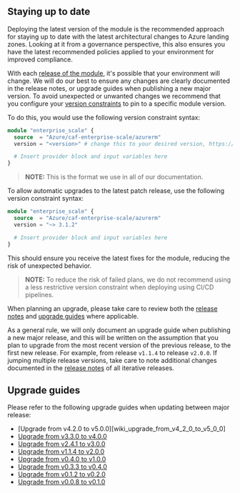 <!-- markdownlint-disable first-line-h1 -->
## Staying up to date

Deploying the latest version of the module is the recommended approach for staying up to date with the latest architectural changes to Azure landing zones.
Looking at it from a governance perspective, this also ensures you have the latest recommended policies applied to your environment for improved compliance.

With each [release of the module][wiki_module_releases], it's possible that your environment will change.
We will do our best to ensure any changes are clearly documented in the release notes, or upgrade guides when publishing a new major version.
To avoid unexpected or unwanted changes we recommend that you configure your [version constraints][version_constraints] to pin to a specific module version.

To do this, you would use the following version constraint syntax:

```terraform
module "enterprise_scale" {
  source  = "Azure/caf-enterprise-scale/azurerm"
  version = "<version>" # change this to your desired version, https://www.terraform.io/language/expressions/version-constraints

  # Insert provider block and input variables here
}
```

> **NOTE:** This is the format we use in all of our documentation.

To allow automatic upgrades to the latest patch release, use the following version constraint syntax:

```terraform
module "enterprise_scale" {
  source  = "Azure/caf-enterprise-scale/azurerm"
  version = "~> 3.1.2"

  # Insert provider block and input variables here
}
```

This should ensure you receive the latest fixes for the module, reducing the risk of unexpected behavior.

> **NOTE:** To reduce the risk of failed plans, we do not recommend using a less restrictive version constraint when deploying using CI/CD pipelines.

When planning an upgrade, please take care to review both the [release notes][module_releases] and [upgrade guides](#upgrade-guides) where applicable.

As a general rule, we will only document an upgrade guide when publishing a new major release, and this will be written on the assumption that you plan to upgrade from the most recent version of the previous release, to the first new release.
For example, from release `v1.1.4` to release `v2.0.0`.
If jumping multiple release versions, take care to note additional changes documented in the [release notes][module_releases] of all iterative releases.

## Upgrade guides

Please refer to the following upgrade guides when updating between major release:

- [Upgrade from v4.2.0 to v5.0.0][wiki_upgrade_from_v4_2_0_to_v5_0_0]
- [Upgrade from v3.3.0 to v4.0.0][wiki_upgrade_from_v3_3_0_to_v4_0_0]
- [Upgrade from v2.4.1 to v3.0.0][wiki_upgrade_from_v2_4_1_to_v3_0_0]
- [Upgrade from v1.1.4 to v2.0.0][wiki_upgrade_from_v1_1_4_to_v2_0_0]
- [Upgrade from v0.4.0 to v1.0.0][wiki_upgrade_from_v0_4_0_to_v1_0_0]
- [Upgrade from v0.3.3 to v0.4.0][wiki_upgrade_from_v0_3_3_to_v0_4_0]
- [Upgrade from v0.1.2 to v0.2.0][wiki_upgrade_from_v0_1_2_to_v0_2_0]
- [Upgrade from v0.0.8 to v0.1.0][wiki_upgrade_from_v0_0_8_to_v0_1_0]

[//]: # "************************"
[//]: # "INSERT LINK LABELS BELOW"
[//]: # "************************"

[version_constraints]: https://www.terraform.io/language/modules/syntax#version "Terraform - Version Constraints"
[module_releases]:     https://github.com/Azure/terraform-azurerm-caf-enterprise-scale/releases "Releases - Azure/terraform-azurerm-caf-enterprise-scale"

[wiki_module_releases]:               %5BUser-Guide%5D-Module-Releases "Wiki - [User Guide] Module Releases"
[wiki_upgrade_from_v3_3_0_to_v4_0_0]: %5BUser-Guide%5D-Upgrade-from-v4.2.0-to-v5.0.0 "Wiki - Upgrade from v4.2.0 to v5.0.0"
[wiki_upgrade_from_v3_3_0_to_v4_0_0]: %5BUser-Guide%5D-Upgrade-from-v3.3.0-to-v4.0.0 "Wiki - Upgrade from v3.3.0 to v4.0.0"
[wiki_upgrade_from_v2_4_1_to_v3_0_0]: %5BUser-Guide%5D-Upgrade-from-v2.4.1-to-v3.0.0 "Wiki - Upgrade from v2.4.1 to v3.0.0"
[wiki_upgrade_from_v1_1_4_to_v2_0_0]: %5BUser-Guide%5D-Upgrade-from-v1.1.4-to-v2.0.0 "Wiki - Upgrade from v1.1.4 to v2.0.0"
[wiki_upgrade_from_v0_4_0_to_v1_0_0]: %5BUser-Guide%5D-Upgrade-from-v0.4.0-to-v1.0.0 "Wiki - Upgrade from v0.4.0 to v1.0.0"
[wiki_upgrade_from_v0_3_3_to_v0_4_0]: %5BUser-Guide%5D-Upgrade-from-v0.3.3-to-v0.4.0 "Wiki - Upgrade from v0.3.3 to v0.4.0"
[wiki_upgrade_from_v0_1_2_to_v0_2_0]: %5BUser-Guide%5D-Upgrade-from-v0.1.2-to-v0.2.0 "Wiki - Upgrade from v0.1.2 to v0.2.0"
[wiki_upgrade_from_v0_0_8_to_v0_1_0]: %5BUser-Guide%5D-Upgrade-from-v0.0.8-to-v0.1.0 "Wiki - Upgrade from v0.0.8 to v0.1.0"
